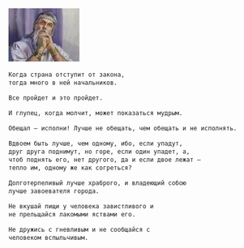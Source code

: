 <!--2017-02-12 15:12:03-->
<img src="solomon.jpg">

    Когда страна отступит от закона, 
    тогда много в ней начальников.

>

    Все пройдет и это пройдет.

>

    И глупец, когда молчит, может показаться мудрым.

>

    Обещал — исполни! Лучше не обещать, чем обещать и не исполнять.

>

    Вдвоем быть лучше, чем одному, ибо, если упадут, 
    друг друга поднимут, но горе, если один упадет, а, 
    чтоб поднять его, нет другого, да и если двое лежат — 
    тепло им, одному же как согреться?

>

    Долготерпеливый лучше храброго, и владеющий собою
    лучше завоевателя города.

>

    Не вкушай пищи у человека завистливого и 
    не прельщайся лакомыми яствами его.

>

    Не дружись с гневливым и не сообщайся с 
    человеком вспыльчивым.